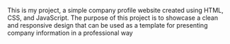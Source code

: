 This is my project, a simple company profile website created using HTML, CSS, and JavaScript. The purpose of this project is to showcase a clean and responsive design that can be used as a template for presenting company information in a professional way
